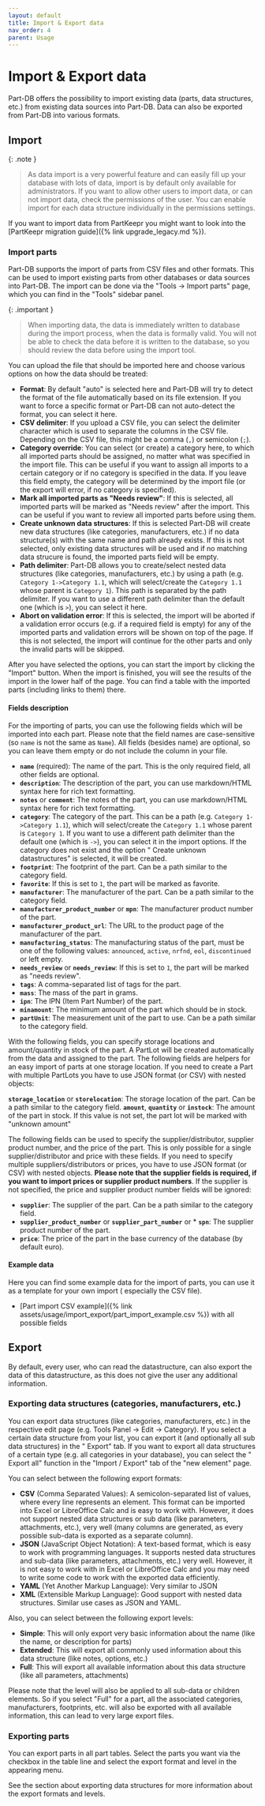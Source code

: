 ```yaml
---
layout: default
title: Import & Export data
nav_order: 4
parent: Usage
---
```


# Import & Export data

Part-DB offers the possibility to import existing data (parts, data structures, etc.) from existing data sources into
Part-DB. Data can also be exported from Part-DB into various formats.

## Import

{: .note }
> As data import is a very powerful feature and can easily fill up your database with lots of data, import is by default
> only available for
> administrators. If you want to allow other users to import data, or can not import data, check the permissions of the
> user. You can enable import for each data structure
> individually in the permissions settings.

If you want to import data from PartKeepr you might want to look into the [PartKeepr migration guide]({% link
upgrade_legacy.md %}).

### Import parts

Part-DB supports the import of parts from CSV files and other formats. This can be used to import existing parts from
other databases or data sources into Part-DB. The import can be done via the "Tools -> Import parts" page, which you can
find in the "Tools" sidebar panel.

{: .important }
> When importing data, the data is immediately written to database during the import process, when the data is formally
> valid.
> You will not be able to check the data before it is written to the database, so you should review the data before
> using the import tool.

You can upload the file that should be imported here and choose various options on how the data should be treated:

* **Format**: By default "auto" is selected here and Part-DB will try to detect the format of the file automatically
  based on its file extension. If you want to force a specific format or Part-DB can not auto-detect the format, you can
  select it here.
* **CSV delimiter**: If you upload a CSV file, you can select the delimiter character which is used to separate the
  columns in the CSV file. Depending on the CSV file, this might be a comma (`,`) or semicolon (`;`).
* **Category override**: You can select (or create) a category here, to which all imported parts should be assigned, no
  matter what was specified in the import file. This can be useful if you want to assign all imports to a certain
  category or if no category is specified in the data. If you leave this field empty, the category will be determined by
  the import file (or the export will error, if no category is specified).
* **Mark all imported parts as "Needs review"**: If this is selected, all imported parts will be marked as "Needs
  review" after the import. This can be useful if you want to review all imported parts before using them.
* **Create unknown data structures**: If this is selected Part-DB will create new data structures (like categories,
  manufacturers, etc.) if no data structure(s) with the same name and path already exists. If this is not selected, only
  existing data structures will be used and if no matching data strucure is found, the imported parts field will be empty.
* **Path delimiter**: Part-DB allows you to create/select nested data structures (like categories, manufacturers, etc.)
  by using a path (e.g. `Category 1->Category 1.1`, which will select/create the `Category 1.1` whose parent
  is `Category 1`). This path is separated by the path delimiter. If you want to use a different path delimiter than the
  default one (which is `>`), you can select it here.
* **Abort on validation error**: If this is selected, the import will be aborted if a validation error occurs (e.g. if a
  required field is empty) for any of the imported parts and validation errors will be shown on top of the page. If this
  is not selected, the import will continue for the other parts and only the invalid parts will be skipped.

After you have selected the options, you can start the import by clicking the "Import" button. When the import is
finished, you will see the results of the import in the lower half of the page. You can find a table with the imported
parts (including links to them) there.

#### Fields description

For the importing of parts, you can use the following fields which will be imported into each part. Please note that the
field names are case-sensitive (so `name` is not the same as `Name`). All fields (besides name) are optional, so you can
leave them empty or do not include the column in your file.

* **`name`** (required): The name of the part. This is the only required field, all other fields are optional.
* **`description`**: The description of the part, you can use markdown/HTML syntax here for rich text formatting.
* **`notes`** or **`comment`**: The notes of the part, you can use markdown/HTML syntax here for rich text formatting.
* **`category`**: The category of the part. This can be a path (e.g. `Category 1->Category 1.1`), which will
  select/create the `Category 1.1` whose parent is `Category 1`. If you want to use a different path delimiter than the
  default one (which is `->`), you can select it in the import options. If the category does not exist and the option "
  Create unknown datastructures" is selected, it will be created.
* **`footprint`**: The footprint of the part. Can be a path similar to the category field.
* **`favorite`**: If this is set to `1`, the part will be marked as favorite.
* **`manufacturer`**: The manufacturer of the part. Can be a path similar to the category field.
* **`manufacturer_product_number`** or **`mpn`**: The manufacturer product number of the part.
* **`manufacturer_product_url`**: The URL to the product page of the manufacturer of the part.
* **`manufacturing_status`**: The manufacturing status of the part, must be one of the following
  values: `announced`, `active`, `nrfnd`, `eol`, `discontinued` or left empty.
* **`needs_review`** or **`needs_review`**: If this is set to `1`, the part will be marked as "needs review".
* **`tags`**: A comma-separated list of tags for the part.
* **`mass`**: The mass of the part in grams.
* **`ipn`**: The IPN (Item Part Number) of the part.
* **`minamount`**: The minimum amount of the part which should be in stock.
* **`partUnit`**: The measurement unit of the part to use. Can be a path similar to the category field.

With the following fields, you can specify storage locations and amount/quantity in stock of the part. A PartLot will
be created automatically from the data and assigned to the part. The following fields are helpers for an easy import of
parts at one storage location. If you need to create a Part with multiple PartLots you have to use JSON format (or CSV)
with nested objects:

**`storage_location`** or **`storelocation`**: The storage location of the part. Can be a path similar to the category
field.
**`amount`**, **`quantity`** or **`instock`**: The amount of the part in stock. If this value is not set, the part lot
will be marked with "unknown amount"

The following fields can be used to specify the supplier/distributor, supplier product number, and the price of the part.
This is only possible for a single supplier/distributor and price with these fields. If you need to specify multiple
suppliers/distributors or prices, you have to use JSON format (or CSV) with nested objects.
**Please note that the supplier fields is required, if you want to import prices or supplier product numbers**. If the
supplier is not specified, the price and supplier product number fields will be ignored:

* **`supplier`**: The supplier of the part. Can be a path similar to the category field.
* **`supplier_product_number`** or **`supplier_part_number`** or * **`spn`**: The supplier product number of the part.
* **`price`**: The price of the part in the base currency of the database (by default euro).

#### Example data

Here you can find some example data for the import of parts, you can use it as a template for your own import (
especially the CSV file).

* [Part import CSV example]({% link assets/usage/import_export/part_import_example.csv %}) with all possible fields

## Export

By default, every user, who can read the datastructure, can also export the data of this datastructure, as this does not
give the user any additional information.

### Exporting data structures (categories, manufacturers, etc.)

You can export data structures (like categories, manufacturers, etc.) in the respective edit page (e.g. Tools Panel ->
Edit -> Category).
If you select a certain data structure from your list, you can export it (and optionally all sub data structures) in the "
Export" tab.
If you want to export all data structures of a certain type (e.g. all categories in your database), you can select the "
Export all" function in the "Import / Export" tab of the "new element" page.

You can select between the following export formats:

* **CSV** (Comma Separated Values): A semicolon-separated list of values, where every line represents an element. This
  format can be imported into Excel or LibreOffice Calc and is easy to work with. However, it does not support nested
  data structures or sub data (like parameters, attachments, etc.), very well (many columns are generated, as every
  possible sub-data is exported as a separate column).
* **JSON** (JavaScript Object Notation): A text-based format, which is easy to work with programming languages. It
  supports nested data structures and sub-data (like parameters, attachments, etc.) very well. However, it is not easy to
  work with in Excel or LibreOffice Calc and you may need to write some code to work with the exported data
  efficiently.
* **YAML** (Yet Another Markup Language): Very similar to JSON
* **XML** (Extensible Markup Language): Good support with nested data structures. Similar use cases as JSON and YAML.

Also, you can select between the following export levels:

* **Simple**: This will only export very basic information about the name (like the name, or description for parts)
* **Extended**: This will export all commonly used information about this data structure (like notes, options, etc.)
* **Full**: This will export all available information about this data structure (like all parameters, attachments)

Please note that the level will also be applied to all sub-data or children elements. So if you select "Full" for a
part, all the associated categories, manufacturers, footprints, etc. will also be exported with all available
information, this can lead to very large export files.

### Exporting parts

You can export parts in all part tables. Select the parts you want via the checkbox in the table line and select the
export format and level in the appearing menu.

See the section about exporting data structures for more information about the export formats and levels.
